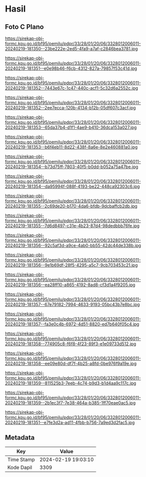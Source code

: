 # Hasil

## Foto C Plano

https://sirekap-obj-formc.kpu.go.id/bf95/pemilu/pdpr/33/28/01/20/06/3328012006011-20240219-181350--23be222e-2ed5-4fa9-a7af-c2846bea3781.jpg

https://sirekap-obj-formc.kpu.go.id/bf95/pemilu/pdpr/33/28/01/20/06/3328012006011-20240219-181351--e0e98b46-f6cb-4312-827a-79857f53c41d.jpg

https://sirekap-obj-formc.kpu.go.id/bf95/pemilu/pdpr/33/28/01/20/06/3328012006011-20240219-181352--7443e67c-1c47-440c-acf1-5c32d6a2552c.jpg

https://sirekap-obj-formc.kpu.go.id/bf95/pemilu/pdpr/33/28/01/20/06/3328012006011-20240219-181352--2ee7ecca-120b-4134-b12b-05df607c3acf.jpg

https://sirekap-obj-formc.kpu.go.id/bf95/pemilu/pdpr/33/28/01/20/06/3328012006011-20240219-181353--65da37b4-d1f1-4ae9-b410-36dca153a027.jpg

https://sirekap-obj-formc.kpu.go.id/bf95/pemilu/pdpr/33/28/01/20/06/3328012006011-20240219-181353--b6f4eb11-8d22-438f-8a6e-8e2e460881a0.jpg

https://sirekap-obj-formc.kpu.go.id/bf95/pemilu/pdpr/33/28/01/20/06/3328012006011-20240219-181354--b73d75ff-7803-40f5-b0dd-b052a75a47be.jpg

https://sirekap-obj-formc.kpu.go.id/bf95/pemilu/pdpr/33/28/01/20/06/3328012006011-20240219-181354--da95994f-088f-4193-be22-448ca92303c6.jpg

https://sirekap-obj-formc.kpu.go.id/bf95/pemilu/pdpr/33/28/01/20/06/3328012006011-20240219-181355--2c69de20-b170-4da6-bfdb-9dcbaffcb2db.jpg

https://sirekap-obj-formc.kpu.go.id/bf95/pemilu/pdpr/33/28/01/20/06/3328012006011-20240219-181355--7d6d8497-c31e-4b23-87d4-98dedbbb76fe.jpg

https://sirekap-obj-formc.kpu.go.id/bf95/pemilu/pdpr/33/28/01/20/06/3328012006011-20240219-181356--92c5af3d-a9ce-4ab0-bb55-42dc44de338b.jpg

https://sirekap-obj-formc.kpu.go.id/bf95/pemilu/pdpr/33/28/01/20/06/3328012006011-20240219-181356--9e1b69df-28f5-4295-a5c7-9cb703453c21.jpg

https://sirekap-obj-formc.kpu.go.id/bf95/pemilu/pdpr/33/28/01/20/06/3328012006011-20240219-181356--ea28ff10-a865-4192-8ad8-cf3d1a4f9205.jpg

https://sirekap-obj-formc.kpu.go.id/bf95/pemilu/pdpr/33/28/01/20/06/3328012006011-20240219-181357--67e79182-7994-4633-9193-05bc43b7e8bc.jpg

https://sirekap-obj-formc.kpu.go.id/bf95/pemilu/pdpr/33/28/01/20/06/3328012006011-20240219-181357--fa3e0c4b-6972-4d51-8820-ed7b640f05c4.jpg

https://sirekap-obj-formc.kpu.go.id/bf95/pemilu/pdpr/33/28/01/20/06/3328012006011-20240219-181358--774905c8-f6f8-4f23-89f3-e1e09733d512.jpg

https://sirekap-obj-formc.kpu.go.id/bf95/pemilu/pdpr/33/28/01/20/06/3328012006011-20240219-181358--ee09e80d-df7f-4b25-a8fd-0be976f9a19e.jpg

https://sirekap-obj-formc.kpu.go.id/bf95/pemilu/pdpr/33/28/01/20/06/3328012006011-20240219-181359--811525b3-7eeb-4c74-b9d3-b1d4aa9c117c.jpg

https://sirekap-obj-formc.kpu.go.id/bf95/pemilu/pdpr/33/28/01/20/06/3328012006011-20240219-181359--2b1ec3f7-7e38-464a-b385-1ff70eae0ac5.jpg

https://sirekap-obj-formc.kpu.go.id/bf95/pemilu/pdpr/33/28/01/20/06/3328012006011-20240219-181351--e7fe3d2a-ad11-4fbb-b756-7a9ed3d2fac5.jpg


## Metadata

| Key        | Value               |
| ---------- | ------------------- |
| Time Stamp | 2024-02-19 19:03:10 |
| Kode Dapil | 3309                |




